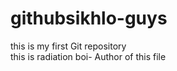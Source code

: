 # githubsikhlo-guys
this is my first Git repository
<br>
this is radiation boi- Author of this file 

